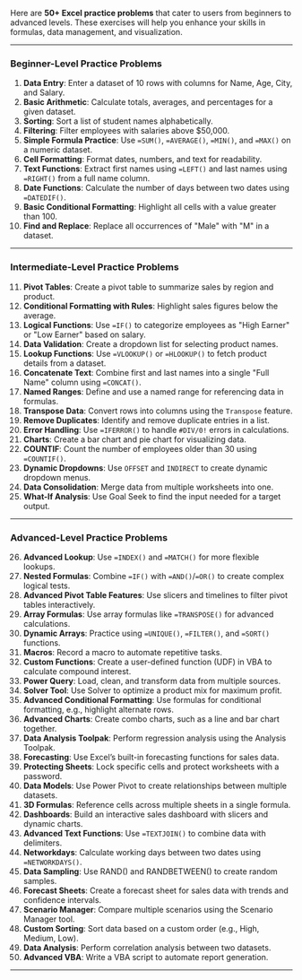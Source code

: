 Here are **50+ Excel practice problems** that cater to users from beginners to advanced levels. These exercises will help you enhance your skills in formulas, data management, and visualization.

---

### **Beginner-Level Practice Problems**
1. **Data Entry**: Enter a dataset of 10 rows with columns for Name, Age, City, and Salary.
2. **Basic Arithmetic**: Calculate totals, averages, and percentages for a given dataset.
3. **Sorting**: Sort a list of student names alphabetically.
4. **Filtering**: Filter employees with salaries above $50,000.
5. **Simple Formula Practice**: Use `=SUM()`, `=AVERAGE()`, `=MIN()`, and `=MAX()` on a numeric dataset.
6. **Cell Formatting**: Format dates, numbers, and text for readability.
7. **Text Functions**: Extract first names using `=LEFT()` and last names using `=RIGHT()` from a full name column.
8. **Date Functions**: Calculate the number of days between two dates using `=DATEDIF()`.
9. **Basic Conditional Formatting**: Highlight all cells with a value greater than 100.
10. **Find and Replace**: Replace all occurrences of "Male" with "M" in a dataset.

---

### **Intermediate-Level Practice Problems**
11. **Pivot Tables**: Create a pivot table to summarize sales by region and product.
12. **Conditional Formatting with Rules**: Highlight sales figures below the average.
13. **Logical Functions**: Use `=IF()` to categorize employees as "High Earner" or "Low Earner" based on salary.
14. **Data Validation**: Create a dropdown list for selecting product names.
15. **Lookup Functions**: Use `=VLOOKUP()` or `=HLOOKUP()` to fetch product details from a dataset.
16. **Concatenate Text**: Combine first and last names into a single "Full Name" column using `=CONCAT()`.
17. **Named Ranges**: Define and use a named range for referencing data in formulas.
18. **Transpose Data**: Convert rows into columns using the `Transpose` feature.
19. **Remove Duplicates**: Identify and remove duplicate entries in a list.
20. **Error Handling**: Use `=IFERROR()` to handle `#DIV/0!` errors in calculations.
21. **Charts**: Create a bar chart and pie chart for visualizing data.
22. **COUNTIF**: Count the number of employees older than 30 using `=COUNTIF()`.
23. **Dynamic Dropdowns**: Use `OFFSET` and `INDIRECT` to create dynamic dropdown menus.
24. **Data Consolidation**: Merge data from multiple worksheets into one.
25. **What-If Analysis**: Use Goal Seek to find the input needed for a target output.

---

### **Advanced-Level Practice Problems**
26. **Advanced Lookup**: Use `=INDEX()` and `=MATCH()` for more flexible lookups.
27. **Nested Formulas**: Combine `=IF()` with `=AND()`/`=OR()` to create complex logical tests.
28. **Advanced Pivot Table Features**: Use slicers and timelines to filter pivot tables interactively.
29. **Array Formulas**: Use array formulas like `=TRANSPOSE()` for advanced calculations.
30. **Dynamic Arrays**: Practice using `=UNIQUE()`, `=FILTER()`, and `=SORT()` functions.
31. **Macros**: Record a macro to automate repetitive tasks.
32. **Custom Functions**: Create a user-defined function (UDF) in VBA to calculate compound interest.
33. **Power Query**: Load, clean, and transform data from multiple sources.
34. **Solver Tool**: Use Solver to optimize a product mix for maximum profit.
35. **Advanced Conditional Formatting**: Use formulas for conditional formatting, e.g., highlight alternate rows.
36. **Advanced Charts**: Create combo charts, such as a line and bar chart together.
37. **Data Analysis Toolpak**: Perform regression analysis using the Analysis Toolpak.
38. **Forecasting**: Use Excel’s built-in forecasting functions for sales data.
39. **Protecting Sheets**: Lock specific cells and protect worksheets with a password.
40. **Data Models**: Use Power Pivot to create relationships between multiple datasets.
41. **3D Formulas**: Reference cells across multiple sheets in a single formula.
42. **Dashboards**: Build an interactive sales dashboard with slicers and dynamic charts.
43. **Advanced Text Functions**: Use `=TEXTJOIN()` to combine data with delimiters.
44. **Networkdays**: Calculate working days between two dates using `=NETWORKDAYS()`.
45. **Data Sampling**: Use RAND() and RANDBETWEEN() to create random samples.
46. **Forecast Sheets**: Create a forecast sheet for sales data with trends and confidence intervals.
47. **Scenario Manager**: Compare multiple scenarios using the Scenario Manager tool.
48. **Custom Sorting**: Sort data based on a custom order (e.g., High, Medium, Low).
49. **Data Analysis**: Perform correlation analysis between two datasets.
50. **Advanced VBA**: Write a VBA script to automate report generation.

---
